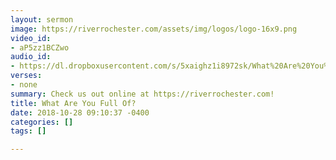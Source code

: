 ```yaml
---
layout: sermon
image: https://riverrochester.com/assets/img/logos/logo-16x9.png
video_id:
- aP5zz1BCZwo
audio_id:
- https://dl.dropboxusercontent.com/s/5xaighz1i8972sk/What%20Are%20You%20Full%20Of.mp3?dl=0
verses:
- none
summary: Check us out online at https://riverrochester.com!
title: What Are You Full Of?
date: 2018-10-28 09:10:37 -0400
categories: []
tags: []

---
```

